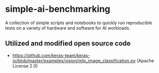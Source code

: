 # simple-ai-benchmarking

A collection of simple scripts and notebooks to quickly run reproducible tests on a variety of hardware and software for AI workloads.

## Utilized and modified open source code

- https://github.com/keras-team/keras-io/blob/master/examples/vision/mlp_image_classification.py (Apache License 2.0)